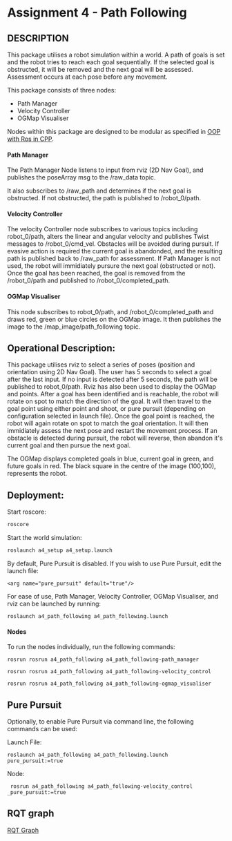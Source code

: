Assignment 4 - Path Following
======

DESCRIPTION
------
This package utilises a robot simulation within a world. A path of goals is set and the robot tries to reach each goal sequentially.
If the selected goal is obstructed, it will be removed and the next goal will be assessed. 
Assessment occurs at each pose before any movement.

This package consists of three nodes:
- Path Manager
- Velocity Controller
- OGMap Visualiser

Nodes within this package are designed to be modular as specified in [OOP with Ros in CPP](https://roboticsbackend.com/oop-with-ros-in-cpp/).

#### Path Manager
The Path Manager Node listens to input from rviz (2D Nav Goal), and publishes the poseArray msg to the /raw_data topic.

It also subscribes to /raw_path and determines if the next goal is obstructed. If not obstructed, the path is published to /robot_0/path.

#### Velocity Controller
The velocity Controller node subscribes to various topics including robot_0/path, alters the linear and angular velocity and publishes Twist messages to /robot_0/cmd_vel.
Obstacles will be avoided during pursuit. If evasive action is required the current goal is abandonded, and the resulting path is published back to /raw_path for assessment.
If Path Manager is not used, the robot will immidiately pursure the next goal (obstructed or not).
Once the goal has been reached, the goal is removed from the /robot_0/path and published to /robot_0/completed_path.

#### OGMap Visualiser
This node subscribes to robot_0/path, and /robot_0/completed_path and draws red, green or blue circles on the OGMap image. It then publishes the image to the
/map_image/path_following topic. 

## Operational Description:
This package utilises rviz to select a series of poses (position and orientation using 2D Nav Goal). The user has 5 seconds to select a goal after the last input. 
If no input is detected after 5 seconds, the path will be published to robot_0/path. Rviz has also been used to display the OGMap and points.
After a goal has been identified and is reachable, the robot will rotate on spot to match the direction of the goal. It will then travel to the goal point using either point 
and shoot, or pure pursuit (depending on configuration selected in launch file). Once the goal point is reached, the robot will again rotate on spot to match 
the goal orientation. It will then immidiately assess the next pose and restart the movement process.
If an obstacle is detected during pursuit, the robot will reverse, then abandon it's current goal and then pursue the next goal.

The OGMap displays completed goals in blue, current goal in green, and future goals in red. The black square in the centre of the image (100,100), represents the robot.


## Deployment:
Start roscore:  
```bash
roscore
```

Start the world simulation:
```bash
roslaunch a4_setup a4_setup.launch 
```

By default, Pure Pursuit is disabled. 
If you wish to use Pure Pursuit, edit the launch file:
```
<arg name="pure_pursuit" default="true"/>
``` 

For ease of use, Path Manager, Velocity Controller, OGMap Visualiser, and rviz can be launched by running:
```
roslaunch a4_path_following a4_path_following.launch 
```

#### Nodes
To run the nodes individually, run the following commands:
 ```
 rosrun rosrun a4_path_following a4_path_following-path_manager
 ``` 

 ```
 rosrun rosrun a4_path_following a4_path_following-velocity_control
 ``` 

 ```
 rosrun rosrun a4_path_following a4_path_following-ogmap_visualiser
 ``` 

## Pure Pursuit
Optionally, to enable Pure Pursuit via command line, the following commands can be used:

Launch File:
```
roslaunch a4_path_following a4_path_following.launch pure_pursuit:=true 
```

Node:
```
 rosrun a4_path_following a4_path_following-velocity_control _pure_pursuit:=true 
 ```

## RQT graph
[RQT Graph](docs/rosgraph.png)




